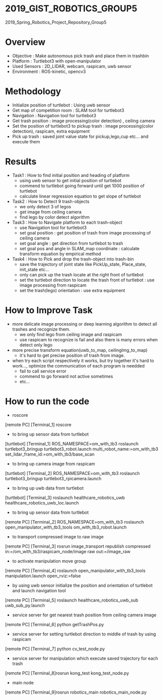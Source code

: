 # 2019_GIST_ROBOTICS_GROUP5
2019_Spring_Robotics_Project_Repository_Group5
# Overview
- Objective : Make autonomous pick trash and place them in trashbin
- Platform : Turtlebot3 with open-manipulator
- Used Sensors : 2D_LIDAR, webcam, raspicam, uwb sensor
- Environment : ROS-kinetic, opencv3
# Methodology
- Initialize position of turtlebot : Using uwb sensor
- Get map of competition room : SLAM tool for turtlebot3
- Navigation : Navigation tool for turtlebot3 
- Get trash position : image processing(color detection) , ceiling camera
- Set the position of turtlebot3 to pickup trash : image processing(color detection), raspicam, extra equipment
- Pick up trash : saved joint value state for pickup,lego,cup etc... and execute them
# Results
- Task1 : How to find initial position and heading of platform 
  - using uwb sensor to get initial position of turtlebot
  - commend to turtlebot going forward until get 1000 position of turtlebot
  - calculate linear regression equation to get slope of turtlebot 
- Task2 : How to Detect 9 trash-objects
  - we only detect 3 of legos
  - get image from ceiling camera
  - find lego by color detect algorithm 
- Task3 : How to Navigate platform to each trash-object
  - use Navigation tool for turtlebot3
  - set goal position : get position of trash from image processing of ceiling camera 
  - set goal angle : get direction from turtlebot to trash
  - set goal pos and angle in SLAM_map coordinate : calculate transform equation by empirical method
- Task4 : How to Pick and drop the trash-object into trash-bin
  - save the trajectory of joint state like PickUp_state, Place_state, init_state etc...
  - only can pick up the trash locate at the right front of turtlebot
  - set the turtlebot direction to locate the trash front of turtlebot : use image processing from raspicam 
  - set the trash(lego) orientation : use extra equipment
# How to Improve Task
- more delicate image processing or deep learning algorithm to detect all trashes and recognize them.
  - we only find lego from ceiling image and raspicam
  - use raspicam to recognize is fail and also there is many errors when detect only lego
- more precise transform equation(uwb_to_map, ceilingImg_to_map) 
  - it's hard to get precise position of trash from image.
- when try each script respectively it works, but try together it's hard to work..., optimize the communication of each program is needded
  - fail to call service error 
  - commend to go forward not active sometimes
  - etc...
# How to run the code
- roscore

[remote PC] [Terminal_1] roscore 

- to bring up sensor data from turtlebot 

[turtlebot] [Terminal_1] ROS_NAMESPACE=om_with_tb3 roslaunch turtlebot3_bringup turtlebot3_robot.launch multi_robot_name:=om_with_tb3 set_lidar_frame_id:=om_with_tb3/base_scan

- to bring up camera image from raspicam

[turtlebot] [Terminal_2] ROS_NAMESPACE=om_with_tb3 roslaunch turtlebot3_bringup turtlebot3_rpicamera.launch

- to bring up uwb data from turtlebot

[turtlebot] [Terminal_3] roslaunch healthcare_robotics_uwb healthcare_robotics_uwb_loc.launch

- to bring up sensor data from turtlebot

[remote PC] [Terminal_2] ROS_NAMESPACE=om_with_tb3 roslaunch open_manipulator_with_tb3_tools om_with_tb3_robot.launch

- to transport compressed image to raw image

[remote PC] [Terminal_3] rosrun image_transport republish compressed in:=/om_with_tb3/raspicam_node/image raw out:=/image_raw

- to activate manipulation move group

[remote PC] [Terminal_4] roslaunch open_manipulator_with_tb3_tools manipulation.launch open_rviz:=false
 
- by using uwb sensor initialize the position and orientation of turtlebot and launch navigation tool

[remote PC] [Terminal_5] roslaunch healthcare_robotics_uwb_sub uwb_sub_py.launch

- service server for get nearest trash position from ceiling camera image

[remote PC] [Terminal_6] python getTrashPos.py

- service server for setting turtlebot direction to middle of trash by using raspicam 

[remote PC] [Terminal_7] python cv_test_node.py

- service server for manipulation which execute saved trajectory for each trash

[remote PC] [Terminal_8]rosrun kong_test kong_test_node.py

- main node 

[remote PC] [Terminal_9]rosrun robotics_main robotics_main_node.py



